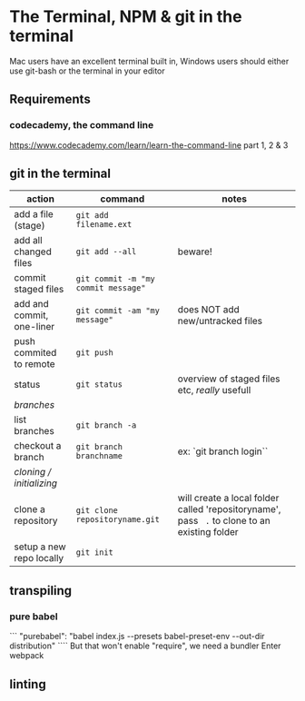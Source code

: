 # The Terminal, NPM & git in the terminal
Mac users have an excellent terminal built in, Windows users should either use git-bash or the terminal in your editor
## Requirements
### codecademy, the command line
https://www.codecademy.com/learn/learn-the-command-line 
part 1, 2 & 3

## git in the terminal
| action | command | notes |
---|---|---
add a file (stage) | `git add filename.ext` | 
add all changed files | `git add --all`| beware!
commit staged files | `git commit -m "my commit message"`| 
add and commit, one-liner | `git commit -am "my message"` | does NOT add new/untracked files
push commited to remote | `git push` |
status | `git status` | overview of staged files etc, *really* usefull
*branches* | |
list branches | `git branch -a` | 
checkout a branch | `git branch branchname`| ex: `git branch login``
*cloning / initializing* | |
clone a repository | `git clone repositoryname.git` | will create a local folder called 'repositoryname', pass ` .` to clone to an existing folder
setup a new repo locally | `git init`| 


## transpiling
### pure babel
``` "purebabel": "babel index.js --presets babel-preset-env --out-dir distribution" ````
But that won't enable "require", we need a bundler
Enter webpack
## linting

